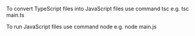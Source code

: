 To convert TypeScript files into JavaScript files use command
tsc <fileName with extension>
e.g. tsc main.ts

To run JavaScript files use command
node <fileName with extension>
e.g. node main.js